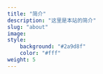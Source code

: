 ```yaml
---
title: "简介"
description: "这里是本站的简介"
slug: "about"
image: 
style:
    background: "#2a9d8f"
    color: "#fff"
weight: 5
---
```

